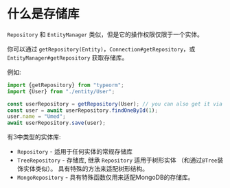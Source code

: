 # 什么是存储库

`Repository` 和 `EntityManager` 类似，但是它的操作权限仅限于一个实体。

你可以通过 `getRepository(Entity)`，`Connection#getRepository`，或 `EntityManager#getRepository` 获取存储库。

例如:
 
```typescript
import {getRepository} from "typeorm";
import {User} from "./entity/User";

const userRepository = getRepository(User); // you can also get it via getConnection().getRepository() or getManager().getRepository()
const user = await userRepository.findOneById(1);
user.name = "Umed";
await userRepository.save(user);
```

有3中类型的实体库:
* `Repository` - 适用于任何实体的常规存储库
* `TreeRepository` - 存储库, 继承 `Repository` 适用于树形实体 
（和通过`@Tree`装饰实体类似）。 
具有特殊的方法来适配树形结构。
* `MongoRepository` - 具有特殊函数仅用来适配MongoDB的存储库。
